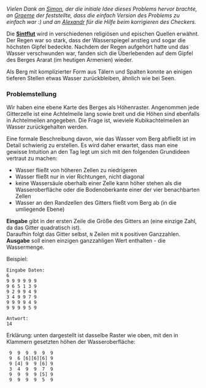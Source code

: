 _Vielen Dank an [Simon](https://www.codeabbey.com/index/user_profile/diehypotenuse), der die initiale Idee
dieses Problems hervor brachte, an [Graeme](https://www.codeabbey.com/index/user_profile/quandray) der feststellte,
dass die einfach Version des Problems zu einfach war :) und an [Alexandr](https://www.codeabbey.com/index/user_profile/aidsfrag) für die Hilfe beim korrigieren des Checkers._

Die [**Sintflut**](https://de.wikipedia.org/wiki/Sintflut) wird in verschiedenen religiösen und epischen
Quellen erwähnt. Der Regen war so stark, dass der Wasserspiegel anstieg und sogar die höchsten Gipfel bedeckte. Nachdem der Regen aufgehört
hatte und das Wasser verschwunden war, fanden sich die Überlebenden auf dem Gipfel des Berges Ararat (im heutigen Armenien) wieder.

Als Berg mit komplizierter Form aus Tälern und Spalten konnte an einigen tieferen Stellen etwas Wasser zurückbleiben, ähnlich wie 
bei Seen.

### Problemstellung

Wir haben eine ebene Karte des Berges als Höhenraster. Angenommen jede Gitterzelle ist eine Achtelmeile lang sowie breit und die Höhen 
sind ebenfalls in Achtelmeilen angegeben. Die Frage ist, wieviele Kubikachtelmeilen an Wasser zurückgehalten werden.

Eine formale Beschreibung davon, wie das Wasser vom Berg abfließt ist im Detail schwierig zu erstellen.
Es wird daher erwartet, dass man eine gewisse Intuition an den Tag legt um sich mit den folgenden Grundideen vertraut zu machen:

- Wasser fließt von höheren Zellen zu niedrigeren
- Wasser fließt nur in vier Richtungen, nicht diagonal
- keine Wassersäule oberhalb einer Zelle kann höher stehen als die Wasseroberfläche oder die Bodenoberkante einer der vier benachbarten Zellen 
- Wasser an den Randzellen des Gitters fließt vom Berg ab (in die umliegende Ebene)

**Eingabe** gibt in der ersten Zeile die Größe des Gitters an (eine einzige Zahl, da das Gitter quadratisch ist).  
Daraufhin folgt das Gitter selbst, `N` Zeilen mit `N` positiven Ganzzahlen.  
**Ausgabe** soll einen einzigen ganzzahligen Wert enthalten - die Wassermenge.

Beispiel:

	Eingabe Daten:
	6
	9 9 9 9 9 9
	9 6 5 1 3 9
	9 2 9 9 4 9
	3 4 9 9 7 9
	9 9 9 9 4 9
	9 9 9 9 5 9
	
	Antwort:
	14

Erklärung: unten dargestellt ist dasselbe Raster wie oben, mit den in Klammern gesetzten höhen der Wasseroberfläche:

	 9  9  9  9  9  9 
	 9  6 [6][6][6] 9 
	 9 [4] 9  9 [6] 9 
	 3  4  9  9  7  9 
	 9  9  9  9 [5] 9 
	 9  9  9  9  5  9 
